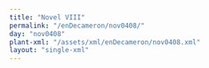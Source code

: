 ```yaml
---
title: "Novel VIII"
permalink: "/enDecameron/nov0408/"
day: "nov0408"
plant-xml: "/assets/xml/enDecameron/nov0408.xml"
layout: "single-xml"
---
```

